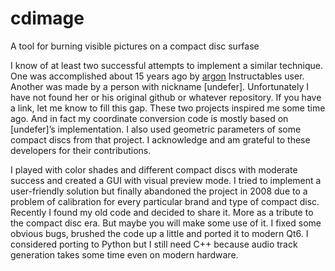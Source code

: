 # cdimage
A tool for burning visible pictures on a compact disc surfase

I know of at least two successful attempts to implement a similar technique. One was accomplished about 15 years ago by [argon](https://www.instructables.com/Burning-visible-images-onto-CD-Rs-with-data-beta/) Instructables user. Another was made by a person with nickname [undefer]. Unfortunately I have not found her or his original github or whatever repository. If you have a link, let me know to fill this gap. These two projects inspired me some time ago. And in fact my coordinate conversion code is mostly based on [undefer]’s implementation. I also used geometric parameters of some compact discs from that project. I acknowledge and am grateful to these developers for their contributions.

I played with color shades and different compact discs with moderate success and created a GUI with visual preview mode. I tried to implement a user-friendly solution but finally abandoned the project in 2008 due to a problem of calibration for every particular brand and type of compact disc. Recently I found my old code and decided to share it. More as a tribute to the compact disc era. But maybe you will make some use of it. I fixed some obvious bugs, brushed the code up a little and ported it to modern Qt6. I considered porting to Python but I still need C++ because audio track generation takes some time even on modern hardware.
